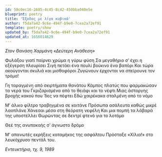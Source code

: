 ```yaml
---
id: 58c0ec16-2685-4c45-8c42-450bba040e5e
blueprint: poetry
title: 'Έξοδος με λίγα κυβικά'
author: f5da7a42-9c6e-494f-b9e0-7cea2a72ef91
template: poetry/show
updated_by: f5da7a42-9c6e-494f-b9e0-7cea2a72ef91
updated_at: 1656014629
---
```

_Στον Θανάση Χαρμάνη «Δεύτερη Ανάθεση»_

Φυλάξου γιατί παίρνει χρώμα η γύρω φύση
Σα μεγαθήριο σ’ έχει η εξέγερση πλευρίσει
Σιγή πετάει ένα πουλί βούκινο ένα βαπόρι
Και τώρα ακούγονται σκυλιά και μισθοφόροι
Ζυγώνουν έρχονται να σπείρουνε τον τρόμο!

Γη ταραγμένη από σκιρτήματα θανάτου
Κάμπος πλατύς που φαρμακώσαν τα νερά του
Γκριζαρισμένα από το θειάφι και το νέφτι
Μιας άστοργης βροχής κακού που ’δες να πέφτει
Εδώ χαιρέκακα σταλμένη από το νόμο

Μ’ άλικο φίλτρο τραβηγμένα σε κοιτάνε
Πρόσωπα ασάλευτα καθώς μικρέ λαοπλάνε
Χάνεσαι μέσα στη θεόρατη νεφέλη
Και μια πομπή τα λάβαρά της υποστέλλει
Θωρώντας σε δεντρί φτενό για το λοτόμο

Θεέ της ανυπακοής σ’ άγνωστο δρόμο

Μ’ απανωτές εκρήξεις καταμήκος της ασφάλτου
Πρόσταξε «Χίλια!» στο λευκόχρυσο πεντάλ του.

_Εντευκτήριο, τχ. 9, 1989_